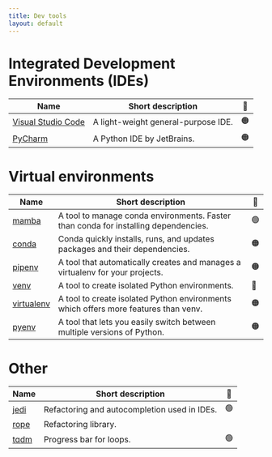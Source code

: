 ```yaml
---
title: Dev tools
layout: default
---
```


# Integrated Development Environments (IDEs)

| Name                                                     | Short description                   | 🚦  |
| -------------------------------------------------------- | ----------------------------------- | --- |
| [Visual Studio Code](https://code.visualstudio.com/docs) | A light-weight general-purpose IDE. | 🟠  |
| [PyCharm](https://www.jetbrains.com/pycharm/)            | A Python IDE by JetBrains.          | 🟠  |

# Virtual environments

| Name                                                                  | Short description                                                                   | 🚦  |
| --------------------------------------------------------------------- | ----------------------------------------------------------------------------------- | --- |
| [mamba](https://mamba.readthedocs.io/en/latest/user_guide/mamba.html) | A tool to manage conda environments. Faster than conda for installing dependencies. | 🟢  |
| [conda](https://conda.io/projects/conda/en/latest/)                   | Conda quickly installs, runs, and updates packages and their dependencies.          | 🟠  |
| [pipenv](https://pipenv.pypa.io/en/latest/)                           | A tool that automatically creates and manages a virtualenv for your projects.       | 🟠  |
| [venv](https://docs.python.org/3/library/venv.html)                   | A tool to create isolated Python environments.                                      | 🔴  |
| [virtualenv](https://virtualenv.pypa.io/en/latest/)                   | A tool to create isolated Python environments which offers more features than venv. | 🟠  |
| [pyenv](https://github.com/pyenv/pyenv)                               | A tool that lets you easily switch between multiple versions of Python.             | 🟠  |

# Other

| Name                                                        | Short description                            | 🚦  |
| ----------------------------------------------------------- | -------------------------------------------- | --- |
| [jedi](https://jedi.readthedocs.io/en/latest/)              | Refactoring and autocompletion used in IDEs. | 🟢  |
| [rope](https://rope.readthedocs.io/en/latest/overview.html) | Refactoring library.                         |     |
| [tqdm](https://pypi.org/project/tqdm/2.2.3/)                | Progress bar for loops.                      | 🟢  |
